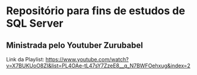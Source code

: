 # Repositório para fins de estudos de SQL Server

## Ministrada pelo Youtuber Zurubabel
Link da Playlist: https://www.youtube.com/watch?v=X7BUKUoO8ZI&list=PL4OAe-tL47sY7ZzeE8__q_N7BWFOehxug&index=2
